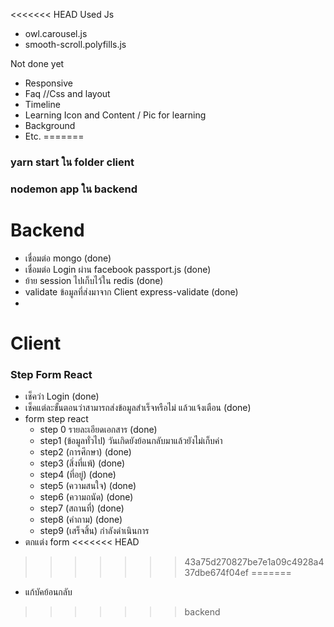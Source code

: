 <<<<<<< HEAD
Used Js
- owl.carousel.js
- smooth-scroll.polyfills.js

Not done yet
- Responsive
- Faq //Css and layout
- Timeline
- Learning Icon and Content / Pic for learning
- Background
- Etc.
=======
### yarn start ใน folder client
### nodemon app ใน backend

# Backend
- เชื่อมต่อ mongo (done)
- เชื่อมต่อ Login ผ่าน facebook passport.js (done)
- ย้าย session ไปเก็บไว้ใน redis (done)
- validate ข้อมูลที่ส่งมาจาก Client express-validate (done)
- 
# Client
### Step Form React
- เช็คว่า Login (done)
- เช็คแต่ละขั้นตอนว่าสามารถส่งข้อมูลสำเร็จหรือไม่ แล้วแจ้งเตือน (done)
- form step react
    - step 0 รายละเอียดเอกสาร (done)
    - step1 (ข้อมูลทั่วไป) วันเกิดยังย้อนกลับมาแล้วยังไม่เก็บค่า
    - step2 (การศึกษา) (done)
    - step3 (สิ่งที่แพ้) (done)
    - step4 (ที่อยู่) (done)
    - step5 (ความสนใจ) (done)
    - step6 (ความถนัด) (done)
    - step7 (สถานที่) (done)
    - step8 (คำถาม)  (done)
    - step9 (เสร็จสิ้น) กำลังดำเนินการ
- ตกแต่ง form
<<<<<<< HEAD
>>>>>>> 43a75d270827be7e1a09c4928a437dbe674f04ef
=======
- แก้บัคย้อนกลับ
>>>>>>> backend
